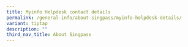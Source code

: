 ```yaml
---
title: Myinfo Helpdesk contact details
permalink: /general-info/about-singpass/myinfo-helpdesk-details/
variant: tiptap
description: ""
third_nav_title: About Singpass
---
```

